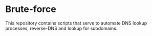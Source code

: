 # Brute-force
This repository contains scripts that serve to automate DNS lookup processes, reverse-DNS and lookup for subdomains.
